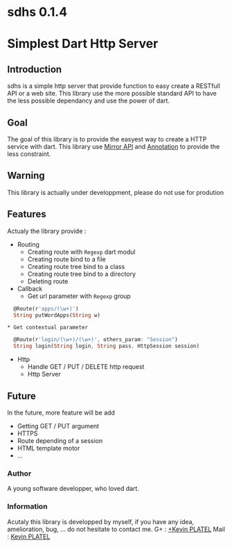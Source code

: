 sdhs 0.1.4
======

# Simplest Dart Http Server
## Introduction
sdhs is a simple http server that provide function to easy create a RESTfull API or a web site.
This library use the more possible standard API to have the less possible dependancy and use the power of dart.

## Goal
The goal of this library is to provide the easyest way to create a HTTP service with dart.
This library use [Mirror API](https://api.dartlang.org/apidocs/channels/stable/#dart-mirrors.Mirror) and [Annotation](https://api.dartlang.org/apidocs/channels/stable/#analyzer/analyzer.Annotation) to provide the less constraint.

## Warning
This library is actually under developpment, please do not use for prodution

## Features

Actualy the library provide :
  * Routing
    * Creating route with `Regexp` dart modul
    * Creating route bind to a file
    * Creating route tree bind to a class
    * Creating route tree bind to a directory
    * Deleting route
  * Callback
    * Get url parameter with `Regexp` group
```dart
  @Route(r'apps/(\w+)')
  String putWordApps(String w)
```

    * Get contextual parameter
    
```dart
  @Route(r'login/(\w+)/(\w+)', others_param: "Session")
  String login(String login, String pass, HttpSession session) 
```
  * Http
    * Handle GET / PUT / DELETE http request
    * Http Server
  
## Future
In the future, more feature will be add
  * Getting GET / PUT argument
  * HTTPS
  * Route depending of a session
  * HTML template motor
  * ...

### Author

A young software developper, who loved dart.
  
### Information
Acutaly this library is developped by myself, if you have any idea, amelioration, bug, ... do not hesitate to contact me.
G+ : [+Kevin PLATEL](https://plus.google.com/+KévinPlatel)
Mail : [Kevin PLATEL](platel.kevin@gmail.com)
